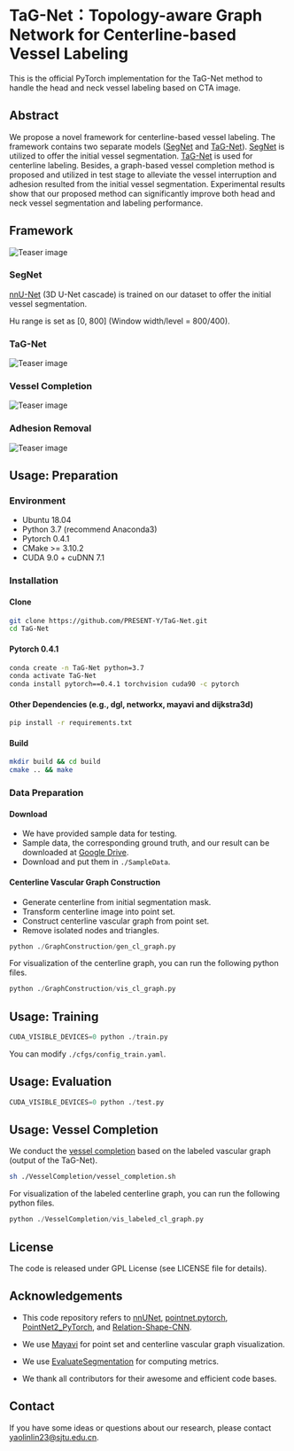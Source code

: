 
# TaG-Net：Topology-aware Graph Network for Centerline-based Vessel Labeling

This is the official PyTorch implementation for the TaG-Net method to handle the head and neck vessel labeling based on CTA image. 

## Abstract
We propose a novel framework for centerline-based vessel labeling. The framework contains two separate models ([SegNet](SegNet/README.md) and [TaG-Net](TaG-Net/README.md)). [SegNet](SegNet/README.md) is utilized to offer the initial vessel segmentation. [TaG-Net](TaG-Net/README.md) is used for centerline labeling. Besides, a graph-based vessel completion method is proposed and utilized in test stage to alleviate the vessel interruption and adhesion resulted from the initial vessel segmentation. Experimental results show that our proposed method can significantly improve both head and neck vessel segmentation and labeling performance.


## Framework
![Teaser image](Figs/Fig-Framework.png)


### SegNet 
[nnU-Net](https://github.com/MIC-DKFZ/nnUNet) (3D U-Net cascade) is trained on our dataset to offer the initial vessel segmentation.

Hu range is set as [0, 800] (Window width/level = 800/400).  

<!-- Segmentation models can be downloaded at [Google Drive](https://drive.google.com/drive/folders/1Q1GoRfvVZsSgxbia60jANJscOkKXetyx?usp=sharing) -->


### TaG-Net
![Teaser image](Figs/Fig-Network.png)


### Vessel Completion
![Teaser image](Figs/Fig-Completion.png)

### Adhesion Removal
![Teaser image](Figs/Fig-Adhesion.png)


## Usage: Preparation

### Environment
- Ubuntu 18.04
- Python 3.7 (recommend Anaconda3)
- Pytorch 0.4.1
- CMake >= 3.10.2
- CUDA 9.0 + cuDNN 7.1

### Installation

#### Clone
```bash
git clone https://github.com/PRESENT-Y/TaG-Net.git 
cd TaG-Net
```
#### Pytorch 0.4.1
```bash
conda create -n TaG-Net python=3.7
conda activate TaG-Net
conda install pytorch==0.4.1 torchvision cuda90 -c pytorch
```
#### Other Dependencies (e.g., dgl, networkx, mayavi and dijkstra3d)
```bash
pip install -r requirements.txt 
```
#### Build 
```bash
mkdir build && cd build
cmake .. && make  
```
### Data Preparation

#### Download
- We have provided sample data for testing. 
- Sample data, the corresponding ground truth, and our result can be downloaded at [Google Drive](https://drive.google.com/drive/folders/1Q1GoRfvVZsSgxbia60jANJscOkKXetyx?usp=sharing). 
- Download and put them in `./SampleData`.

#### Centerline Vascular Graph Construction
- Generate centerline from initial segmentation mask.
- Transform centerline image into point set.
- Construct centerline vascular graph from point set.
- Remove isolated nodes and triangles.

```python
python ./GraphConstruction/gen_cl_graph.py
```
For visualization of the centerline graph, you can run the following python files.

```python
python ./GraphConstruction/vis_cl_graph.py
```

## Usage: Training

```python
CUDA_VISIBLE_DEVICES=0 python ./train.py
```
You can modify `./cfgs/config_train.yaml`. 

## Usage: Evaluation
```python
CUDA_VISIBLE_DEVICES=0 python ./test.py
```

## Usage: Vessel Completion
We conduct the [vessel completion](./TaG-Net/VesselCompletion/README.md) based on the labeled vascular graph (output of the TaG-Net).  

```bash
sh ./VesselCompletion/vessel_completion.sh

```
For visualization of the labeled centerline graph, you can run the following python files.

```python
python ./VesselCompletion/vis_labeled_cl_graph.py
```

## License 
The code is released under GPL License (see LICENSE file for details).

## Acknowledgements
- This code repository refers to [nnUNet](https://github.com/MIC-DKFZ/nnUNet), [pointnet.pytorch](https://github.com/fxia22/pointnet.pytorch), [PointNet2_PyTorch](https://github.com/erikwijmans/Pointnet2_PyTorch), and [Relation-Shape-CNN](https://github.com/Yochengliu/Relation-Shape-CNN).

- We use [Mayavi](https://github.com/enthought/mayavi) for point set and centerline vascular graph visualization. 

- We use [EvaluateSegmentation](https://github.com/Visceral-Project/EvaluateSegmentation) for computing metrics.

- We thank all contributors for their awesome and efficient code bases.

## Contact 
If you have some ideas or questions about our research, please contact yaolinlin23@sjtu.edu.cn.